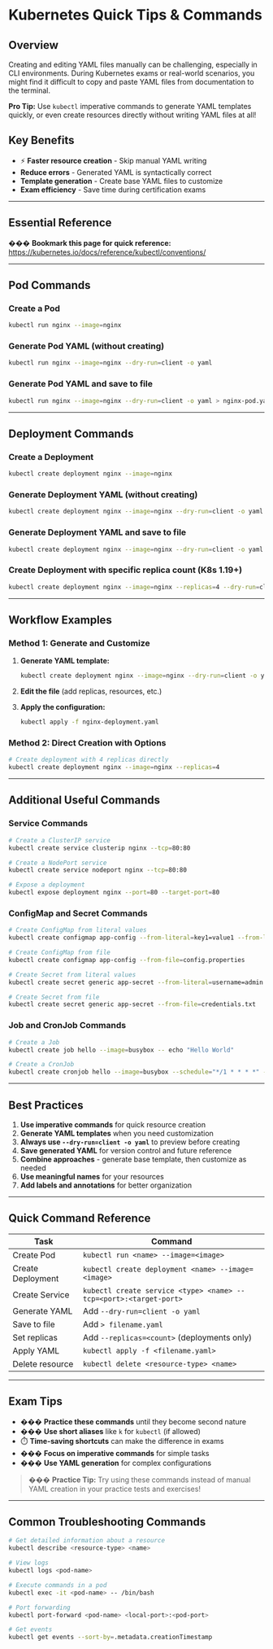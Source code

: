 # Kubernetes Quick Tips & Commands

## Overview

Creating and editing YAML files manually can be challenging, especially in CLI environments. During Kubernetes exams or real-world scenarios, you might find it difficult to copy and paste YAML files from documentation to the terminal.

**Pro Tip:** Use `kubectl` imperative commands to generate YAML templates quickly, or even create resources directly without writing YAML files at all!

## Key Benefits

- ⚡ **Faster resource creation** - Skip manual YAML writing
- **Reduce errors** - Generated YAML is syntactically correct
- **Template generation** - Create base YAML files to customize
- **Exam efficiency** - Save time during certification exams

---

## Essential Reference

��� **Bookmark this page for quick reference:**
https://kubernetes.io/docs/reference/kubectl/conventions/

---

## Pod Commands

### Create a Pod

```bash
kubectl run nginx --image=nginx
```

### Generate Pod YAML (without creating)

```bash
kubectl run nginx --image=nginx --dry-run=client -o yaml
```

### Generate Pod YAML and save to file

```bash
kubectl run nginx --image=nginx --dry-run=client -o yaml > nginx-pod.yaml
```

---

## Deployment Commands

### Create a Deployment

```bash
kubectl create deployment nginx --image=nginx
```

### Generate Deployment YAML (without creating)

```bash
kubectl create deployment nginx --image=nginx --dry-run=client -o yaml
```

### Generate Deployment YAML and save to file

```bash
kubectl create deployment nginx --image=nginx --dry-run=client -o yaml > nginx-deployment.yaml
```

### Create Deployment with specific replica count (K8s 1.19+)

```bash
kubectl create deployment nginx --image=nginx --replicas=4 --dry-run=client -o yaml > nginx-deployment.yaml
```

---

## Workflow Examples

### Method 1: Generate and Customize

1. **Generate YAML template:**
   ```bash
   kubectl create deployment nginx --image=nginx --dry-run=client -o yaml > nginx-deployment.yaml
   ```

2. **Edit the file** (add replicas, resources, etc.)

3. **Apply the configuration:**
   ```bash
   kubectl apply -f nginx-deployment.yaml
   ```

### Method 2: Direct Creation with Options

```bash
# Create deployment with 4 replicas directly
kubectl create deployment nginx --image=nginx --replicas=4
```

---

## Additional Useful Commands

### Service Commands

```bash
# Create a ClusterIP service
kubectl create service clusterip nginx --tcp=80:80

# Create a NodePort service
kubectl create service nodeport nginx --tcp=80:80

# Expose a deployment
kubectl expose deployment nginx --port=80 --target-port=80
```

### ConfigMap and Secret Commands

```bash
# Create ConfigMap from literal values
kubectl create configmap app-config --from-literal=key1=value1 --from-literal=key2=value2

# Create ConfigMap from file
kubectl create configmap app-config --from-file=config.properties

# Create Secret from literal values
kubectl create secret generic app-secret --from-literal=username=admin --from-literal=password=secret123

# Create Secret from file
kubectl create secret generic app-secret --from-file=credentials.txt
```

### Job and CronJob Commands

```bash
# Create a Job
kubectl create job hello --image=busybox -- echo "Hello World"

# Create a CronJob
kubectl create cronjob hello --image=busybox --schedule="*/1 * * * *" -- echo "Hello World"
```

---

## Best Practices

1. **Use imperative commands** for quick resource creation
2. **Generate YAML templates** when you need customization
3. **Always use `--dry-run=client -o yaml`** to preview before creating
4. **Save generated YAML** for version control and future reference
5. **Combine approaches** - generate base template, then customize as needed
6. **Use meaningful names** for your resources
7. **Add labels and annotations** for better organization

---

## Quick Command Reference

| Task | Command |
|------|---------|
| Create Pod | `kubectl run <name> --image=<image>` |
| Create Deployment | `kubectl create deployment <name> --image=<image>` |
| Create Service | `kubectl create service <type> <name> --tcp=<port>:<target-port>` |
| Generate YAML | Add `--dry-run=client -o yaml` |
| Save to file | Add `> filename.yaml` |
| Set replicas | Add `--replicas=<count>` (deployments only) |
| Apply YAML | `kubectl apply -f <filename.yaml>` |
| Delete resource | `kubectl delete <resource-type> <name>` |

---

## Exam Tips

- ��� **Practice these commands** until they become second nature
- ��� **Use short aliases** like `k` for `kubectl` (if allowed)
- ⏱️ **Time-saving shortcuts** can make the difference in exams
- ��� **Focus on imperative commands** for simple tasks
- ��� **Use YAML generation** for complex configurations

> ��� **Practice Tip:** Try using these commands instead of manual YAML creation in your practice tests and exercises!

---

## Common Troubleshooting Commands

```bash
# Get detailed information about a resource
kubectl describe <resource-type> <name>

# View logs
kubectl logs <pod-name>

# Execute commands in a pod
kubectl exec -it <pod-name> -- /bin/bash

# Port forwarding
kubectl port-forward <pod-name> <local-port>:<pod-port>

# Get events
kubectl get events --sort-by=.metadata.creationTimestamp
```
